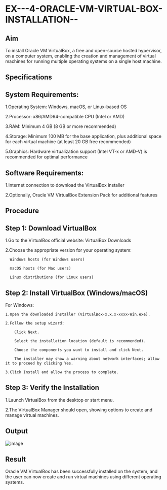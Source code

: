 # EX---4-ORACLE-VM-VIRTUAL-BOX-INSTALLATION--

## Aim
To install Oracle VM VirtualBox, a free and open-source hosted hypervisor, on a computer system, enabling the creation and management of virtual machines for running multiple operating systems on a single host machine.

## Specifications
## System Requirements:
  1.Operating System: Windows, macOS, or Linux-based OS
  
  2.Processor: x86/AMD64-compatible CPU (Intel or AMD)
  
  3.RAM: Minimum 4 GB (8 GB or more recommended)
  
  4.Storage: Minimum 100 MB for the base application, plus additional space for each virtual machine (at least 20 GB free recommended)
  
  5.Graphics: Hardware virtualization support (Intel VT-x or AMD-V) is recommended for optimal performance
  
## Software Requirements:
  1.Internet connection to download the VirtualBox installer
  
  2.Optionally, Oracle VM VirtualBox Extension Pack for additional features

## Procedure
## Step 1: Download VirtualBox
  1.Go to the VirtualBox official website: VirtualBox Downloads
  
  2.Choose the appropriate version for your operating system:
  
      Windows hosts (for Windows users)
      
      macOS hosts (for Mac users)
      
      Linux distributions (for Linux users)
  
## Step 2: Install VirtualBox (Windows/macOS)
  For Windows:
  
    1.Open the downloaded installer (VirtualBox-x.x.x-xxxx-Win.exe).
    
    2.Follow the setup wizard:
    
        Click Next.
        
        Select the installation location (default is recommended).
        
        Choose the components you want to install and click Next.
        
        The installer may show a warning about network interfaces; allow it to proceed by clicking Yes.
        
    3.Click Install and allow the process to complete.

## Step 3: Verify the Installation
1.Launch VirtualBox from the desktop or start menu.

2.The VirtualBox Manager should open, showing options to create and manage virtual machines.

## Output
![image](https://github.com/user-attachments/assets/aead859f-7a04-45f3-9380-3b4b1d28ffae)

## Result
Oracle VM VirtualBox has been successfully installed on the system, and the user can now create and run virtual machines using different operating systems.
